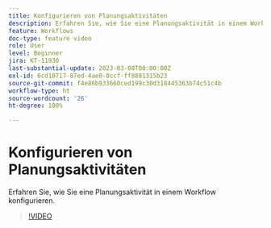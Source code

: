 ```yaml
---
title: Konfigurieren von Planungsaktivitäten
description: Erfahren Sie, wie Sie eine Planungsaktivität in einem Workflow konfigurieren.
feature: Workflows
doc-type: feature video
role: User
level: Beginner
jira: KT-11930
last-substantial-update: 2023-03-08T00:00:00Z
exl-id: 6cd10717-87ed-4ae0-8ccf-ff8881315b23
source-git-commit: f4e86b933660ced199c30d318445363b74c51c4b
workflow-type: ht
source-wordcount: '26'
ht-degree: 100%

---
```


# Konfigurieren von Planungsaktivitäten

Erfahren Sie, wie Sie eine Planungsaktivität in einem Workflow konfigurieren.

>[!VIDEO](https://video.tv.adobe.com/v/3416037?quality=12&learn=on)
